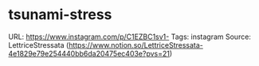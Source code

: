 # tsunami-stress

URL: https://www.instagram.com/p/C1EZBC1sv1-
Tags: instagram
Source: LettriceStressata (https://www.notion.so/LettriceStressata-4e1829e79e254440bb6da20475ec403e?pvs=21)